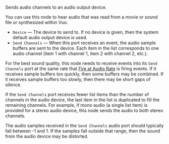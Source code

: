 Sends audio channels to an audio output device.

You can use this node to hear audio that was read from a movie or sound file or synthesized within Vuo.

   - `Device` — The device to send to. If no device is given, then the system default audio output device is used.
   - `Send Channels` — When this port receives an event, the audio sample buffers are sent to the device. Each item in the list corresponds to one audio channel (item 1 with channel 1, item 2 with channel 2, etc.).

For the best sound quality, this node needs to receive events into its `Send Channels` port at the same rate that [Fire at Audio Rate](vuo-node://vuo.audio.fireAtBufferRate) is firing events. If it receives sample buffers too quickly, then some buffers may be combined. If it receives sample buffers too slowly, then there may be short gaps of silence.

If the `Send Channels` port receives fewer list items than the number of channels in the audio device, the last item in the list is duplicated to fill the remaining channels. For example, if mono audio (a single list item) is provided for a stereo audio device, this node sends the audio to both stereo channels.

The audio samples received in the `Send Channels` audio port should typically fall between -1 and 1. If the samples fall outside that range, then the sound from the audio device may be distorted.
